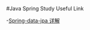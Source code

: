 #Java Spring Study Useful Link

-[Spring-data-jpa 详解](http://www.cnblogs.com/dreamroute/p/5173896.html)
